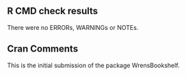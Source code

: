## R CMD check results
There were no ERRORs, WARNINGs or NOTEs.

## Cran Comments
This is the initial submission of the package WrensBookshelf.

